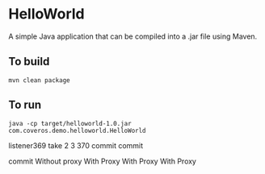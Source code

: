 HelloWorld
==========

A simple Java application that can be compiled into a .jar file using Maven.

To build
--------
    mvn clean package

To run
------
    java -cp target/helloworld-1.0.jar com.coveros.demo.helloworld.HelloWorld

listener369
take 2
3
370
commit
commit


commit
Without proxy
With Proxy
With Proxy
With Proxy
